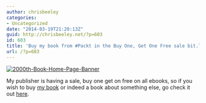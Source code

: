 ```yaml
---
author: chrisbeeley
categories:
- Uncategorized
date: "2014-03-19T21:20:13Z"
guid: http://chrisbeeley.net/?p=603
id: 603
title: 'Buy my book from #Packt in the Buy One, Get One Free sale bit.ly/1j26nPN #Packt2k'
url: /?p=603
---
```


[![2000th-Book-Home-Page-Banner](http://chrisbeeley.net/wp-content/uploads/2014/03/2000th-Book-Home-Page-Banner.png)](http://www.packtpub.com/?utm_source=referral&utm_medium=marketingPR&utm_campaign=2000thTitle)

My publisher is having a sale, buy one get on free on all ebooks, so if you wish to buy [my book](http://www.packtpub.com/web-application-development-with-r-using-shiny/book) or indeed a book about something else, go check it out [here](http://www.packtpub.com/?utm_source=referral&utm_medium=marketingPR&utm_campaign=2000thTitle).